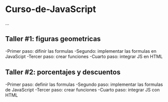 # Curso-de-JavaScript

...

## Taller #1: figuras geometricas

-Primer paso: difinir las formulas
-Segundo: implementar las formulas en JavaScipt
-Tercer paso: crear funciones
-Cuarto paso: integrar JS en HTML

## Taller #2: porcentajes y descuentos

-Primer paso: definir las formulas
-Segundo paso: implementar las formulas de JavaScript
-Tercer paso: crear funciones
-Cuarto paso: integrar JS con HTML
